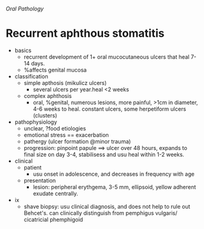 ###### Oral Pathology

# Recurrent aphthous stomatitis
- basics
    + recurrent development of 1+ oral mucocutaneous ulcers that heal 7-14 days. 
    + %affects genital mucosa
- classification
    + simple apthosis (mikulicz ulcers)
        * several ulcers per year.heal <2 weeks
    + complex aphthosis
        * oral, %genital, numerous lesions, more painful, >1cm in diameter, 4-6 weeks to heal. constant ulcers, some herpetiform ulcers (clusters)
- pathophysiology
    + unclear, ?food etiologies
    + emotional stress == exacerbation
    + pathergy (ulcer formation @minor trauma)
    + progression: pinpoint papule ==> ulcer over 48 hours, expands to final size on day 3-4, stabilisess and usu heal within 1-2 weeks.
- clinical 
    + patient 
        * usu onset in adolescence, and decreases in frequency with age
    + presentation 
        * lesion: peripheral erythgema, 3-5 mm, ellipsoid, yellow adherent exudate centrally. 
- ix 
    + shave biopsy: usu clinical diagnosis, and does not help to rule out Behcet's. can clinically distinguish from pemphigus vulgaris/ cicatricial phemphigoid